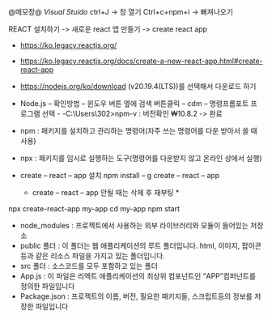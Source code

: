 @메모장@
*Visual Stuido*
ctrl+J -> 창 열기
Ctrl+c+npm+i -> 빠져나오기


REACT 설치하기  -> 새로운 react 앱 만들기 -> create react app                     
- https://ko.legacy.reactjs.org/ 
- https://ko.legacy.reactjs.org/docs/create-a-new-react-app.html#create-react-app

- https://nodejs.org/ko/download (v20.19.4(LTS))를 선택해서 다운로드 하기

- Node.js – 확인방법 – 윈도우 버튼 옆에 검색 버튼클릭 – cdm – 명령프롬포트 프로그램 선택 -
-C:\Users\302>npm-v : 버전확인 ₩10.8.2 -> 완료

- npm : 패키지를 설치하고 관리하는 명령어(자주 쓰는 명령어를 다운 받아서 쓸 때 사용)
- npx : 패키지를 임시로 실행하는 도구(명령어를 다운받지 않고 온라인 상에서 실행)
- create – react – app 설치
  npm install – g create – react – app
     * create – react – app 안될 때는 삭제 후 재부팅 *

npx create-react-app my-app
  cd my-app
  npm start
- node_modules : 프로젝트에서 사용하는 외부 라이브러리와 모듈이 들어있는 저장소
- public 폴더 : 이 폴더는 웹 애플리케이션의 루트 폴더입니다. html, 이미지, 팝이콘 등과 같은 리소스 파일을 가지고 있는 폴더입니다.
- src 폴더 : 소스코드를 모두 포함하고 있는 폴더
- App.js : 이 파일은 리엑트 애플리케이션의 최상위 컴포넌트인 “APP”컴퍼넌트를 정의한 파일입니다
- Package.json : 프로젝트의 이름, 버전, 필요한 패키지들, 스크립트등의 정보를 저장한 파일입니다
